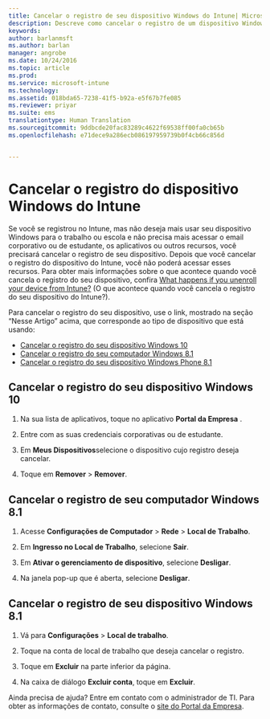 ```yaml
---
title: Cancelar o registro de seu dispositivo Windows do Intune| Microsoft Intune
description: Descreve como cancelar o registro de um dispositivo Windows do Intune
keywords: 
author: barlanmsft
ms.author: barlan
manager: angrobe
ms.date: 10/24/2016
ms.topic: article
ms.prod: 
ms.service: microsoft-intune
ms.technology: 
ms.assetid: 018bda65-7238-41f5-b92a-e5f67b7fe085
ms.reviewer: priyar
ms.suite: ems
translationtype: Human Translation
ms.sourcegitcommit: 9ddbcde20fac83289c4622f69538ff00fa0cb65b
ms.openlocfilehash: e71dece9a286ecb086197959739b0f4cb66c856d


---
```



# <a name="unenroll-your-windows-device-from-intune"></a>Cancelar o registro do dispositivo Windows do Intune

Se você se registrou no Intune, mas não deseja mais usar seu dispositivo Windows para o trabalho ou escola e não precisa mais acessar o email corporativo ou de estudante, os aplicativos ou outros recursos, você precisará cancelar o registro de seu dispositivo. Depois que você cancelar o registro do dispositivo do Intune, você não poderá acessar esses recursos. Para obter mais informações sobre o que acontece quando você cancela o registro do seu dispositivo, confira [What happens if you unenroll your device from Intune?](what-happens-if-you-unenroll-your-device-from-intune-windows.md) (O que acontece quando você cancela o registro do seu dispositivo do Intune?).

Para cancelar o registro do seu dispositivo, use o link, mostrado na seção “Nesse Artigo” acima, que corresponde ao tipo de dispositivo que está usando:

-   [Cancelar o registro do seu dispositivo Windows 10](#unenroll-your-windows-10-device)
-   [Cancelar o registro do seu computador Windows 8.1](#unenroll-your-windows-8-1-computer)
-   [Cancelar o registro do seu dispositivo Windows Phone 8.1](#unenroll-your-windows-phone-8-1-device)

## <a name="unenroll-your-windows-10-device"></a>Cancelar o registro do seu dispositivo Windows 10

1.  Na sua lista de aplicativos, toque no aplicativo **Portal da Empresa** .

2.  Entre com as suas credenciais corporativas ou de estudante.

3.  Em **Meus Dispositivos**selecione o dispositivo cujo registro deseja cancelar.

4.  Toque em **Remover** &gt; **Remover**.

## <a name="unenroll-your-windows-81-computer"></a>Cancelar o registro de seu computador Windows 8.1

1.  Acesse **Configurações de Computador** &gt; **Rede** &gt; **Local de Trabalho**.

2.  Em **Ingresso no Local de Trabalho**, selecione **Sair**.

3.  Em **Ativar o gerenciamento de dispositivo**, selecione **Desligar**.

4.  Na janela pop-up que é aberta, selecione **Desligar**.

## <a name="unenroll-your-windows-phone-81-device"></a>Cancelar o registro de seu dispositivo Windows 8.1

1.  Vá para **Configurações** &gt; **Local de trabalho**.

2.  Toque na conta de local de trabalho que deseja cancelar o registro.

3.  Toque em **Excluir** na parte inferior da página.

4.  Na caixa de diálogo **Excluir conta**, toque em **Excluir**.

Ainda precisa de ajuda? Entre em contato com o administrador de TI. Para obter as informações de contato, consulte o [site do Portal da Empresa](http://portal.manage.microsoft.com).



<!--HONumber=Nov16_HO1-->


